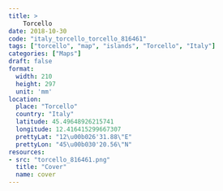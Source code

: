 ```yaml
---
title: > 
    Torcello
date: 2018-10-30
code: "italy_torcello_torcello_816461"
tags: ["torcello", "map", "islands", "Torcello", "Italy"]
categories: ["Maps"]
draft: false
format:
  width: 210
  height: 297
  unit: 'mm'
location:
  place: "Torcello"
  country: "Italy"
  latitude: 45.49648926215741
  longitude: 12.416415299667307
  prettyLat: "12\u00b026'31.88\"E"
  prettyLon: "45\u00b030'20.56\"N"
resources:
- src: "torcello_816461.png"
  title: "Cover"
  name: cover
---
```

